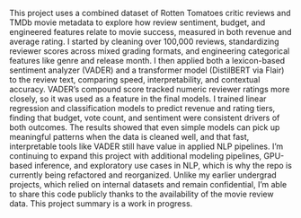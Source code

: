 This project uses a combined dataset of Rotten Tomatoes critic reviews and TMDb movie metadata to explore how review sentiment, budget, and engineered features relate to movie success, measured in both revenue and average rating. I started by cleaning over 100,000 reviews, standardizing reviewer scores across mixed grading formats, and engineering categorical features like genre and release month. I then applied both a lexicon-based sentiment analyzer (VADER) and a transformer model (DistilBERT via Flair) to the review text, comparing speed, interpretability, and contextual accuracy. VADER’s compound score tracked numeric reviewer ratings more closely, so it was used as a feature in the final models. I trained linear regression and classification models to predict revenue and rating tiers, finding that budget, vote count, and sentiment were consistent drivers of both outcomes. The results showed that even simple models can pick up meaningful patterns when the data is cleaned well, and that fast, interpretable tools like VADER still have value in applied NLP pipelines. I’m continuing to expand this project with additional modeling pipelines, GPU-based inference, and exploratory use cases in NLP, which is why the repo is currently being refactored and reorganized. Unlike my earlier undergrad projects, which relied on internal datasets and remain confidential, I’m able to share this code publicly thanks to the availability of the movie review data. This project summary is a work in progress.